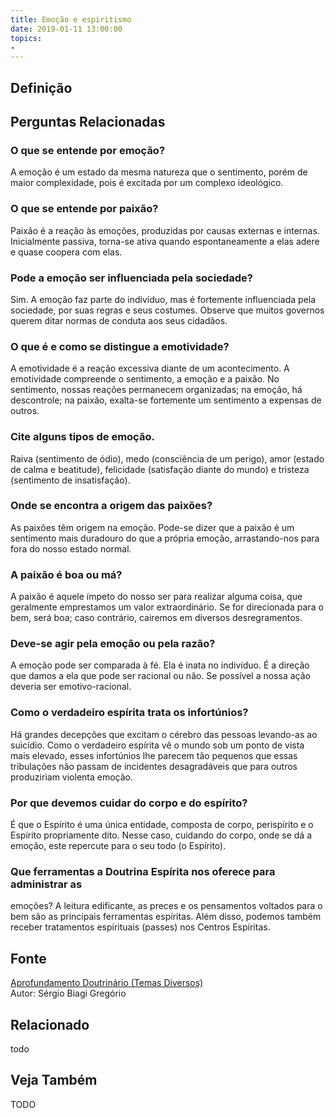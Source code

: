 ```yaml
---
title: Emoção e espiritismo
date: 2019-01-11 13:00:00
topics: 
- 
---
```


## Definição


## Perguntas Relacionadas

### O que se entende por emoção?
A emoção é um estado da mesma natureza que o sentimento, porém de
maior complexidade, pois é excitada por um complexo ideológico.

### O que se entende por paixão?
Paixão é a reação às emoções, produzidas por causas externas e
internas. Inicialmente passiva, torna-se ativa quando espontaneamente a
elas adere e quase coopera com elas.

### Pode a emoção ser influenciada pela sociedade?
Sim. A emoção faz parte do indivíduo, mas é fortemente influenciada pela
sociedade, por suas regras e seus costumes. Observe que muitos governos
querem ditar normas de conduta aos seus cidadãos.

### O que é e como se distingue a emotividade?
A emotividade é a reação excessiva diante de um acontecimento. A
emotividade compreende o sentimento, a emoção e a paixão. No
sentimento, nossas reações permanecem organizadas; na emoção, há
descontrole; na paixão, exalta-se fortemente um sentimento a expensas
de outros.

### Cite alguns tipos de emoção.

Raiva (sentimento de ódio), medo (consciência de um perigo),
amor (estado de calma e beatitude), felicidade (satisfação
diante do mundo) e tristeza (sentimento de insatisfação).

### Onde se encontra a origem das paixões?
As paixões têm origem na emoção. Pode-se dizer que a paixão é um
sentimento mais duradouro do que a própria emoção, arrastando-nos para
fora do nosso estado normal.

### A paixão é boa ou má?
A paixão é aquele ímpeto do nosso ser para realizar alguma coisa, que
geralmente emprestamos um valor extraordinário. Se for direcionada para
o bem, será boa; caso contrário, cairemos em diversos desregramentos.

### Deve-se agir pela emoção ou pela razão?
A emoção pode ser comparada à fé. Ela é inata no indivíduo. É a direção
que damos a ela que pode ser racional ou não. Se possível a nossa ação
deveria ser emotivo-racional.

### Como o verdadeiro espírita trata os infortúnios?
Há grandes decepções que excitam o cérebro das pessoas levando-as ao
suicídio. Como o verdadeiro espírita vê o mundo sob um ponto de vista
mais elevado, esses infortúnios lhe parecem tão pequenos que essas
tribulações não passam de incidentes desagradáveis que para outros
produziriam violenta emoção.

### Por que devemos cuidar do corpo e do espírito?
É que o Espírito é uma única entidade, composta de corpo, perispírito e
o Espírito propriamente dito. Nesse caso, cuidando do corpo, onde se dá
a emoção, este repercute para o seu todo (o Espírito).

### Que ferramentas a Doutrina Espírita nos oferece para administrar as
emoções?
A leitura edificante, as preces e os pensamentos voltados para o bem são
as principais ferramentas espíritas. Além disso, podemos também receber
tratamentos espirituais (passes) nos Centros Espíritas.






## Fonte
[Aprofundamento Doutrinário (Temas Diversos)](https://sites.google.com/view/aprofundamentodoutrinario/emoção-e-espiritismo)  
Autor: Sérgio Biagi Gregório



## Relacionado
todo

## Veja Também
TODO


